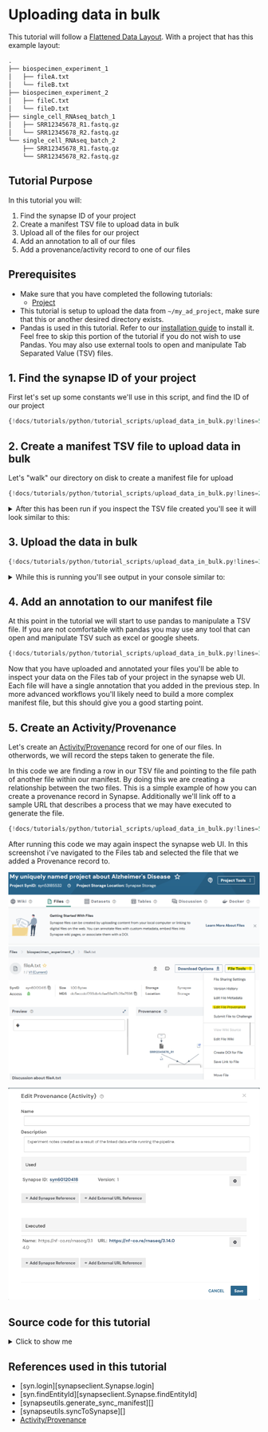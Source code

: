 # Uploading data in bulk
This tutorial will follow a
[Flattened Data Layout](../../explanations/structuring_your_project.md#flattened-data-layout-example).
With a project that has this example layout:
```
.
├── biospecimen_experiment_1
│   ├── fileA.txt
│   └── fileB.txt
├── biospecimen_experiment_2
│   ├── fileC.txt
│   └── fileD.txt
├── single_cell_RNAseq_batch_1
│   ├── SRR12345678_R1.fastq.gz
│   └── SRR12345678_R2.fastq.gz
└── single_cell_RNAseq_batch_2
    ├── SRR12345678_R1.fastq.gz
    └── SRR12345678_R2.fastq.gz
```

## Tutorial Purpose
In this tutorial you will:

1. Find the synapse ID of your project
1. Create a manifest TSV file to upload data in bulk
1. Upload all of the files for our project
1. Add an annotation to all of our files
1. Add a provenance/activity record to one of our files


## Prerequisites
* Make sure that you have completed the following tutorials:
    * [Project](./project.md)
* This tutorial is setup to upload the data from `~/my_ad_project`, make sure that this or
another desired directory exists.
* Pandas is used in this tutorial. Refer to our 
[installation guide](../installation.md#pypi) to install it. Feel free to skip this
portion of the tutorial if you do not wish to use Pandas. You may also use external
tools to open and manipulate Tab Separated Value (TSV) files.


## 1. Find the synapse ID of your project

First let's set up some constants we'll use in this script, and find the ID of our project
```python
{!docs/tutorials/python/tutorial_scripts/upload_data_in_bulk.py!lines=5-19}
```

## 2. Create a manifest TSV file to upload data in bulk

Let's "walk" our directory on disk to create a manifest file for upload
```python
{!docs/tutorials/python/tutorial_scripts/upload_data_in_bulk.py!lines=21-30}
```

<details class="example">
  <summary>After this has been run if you inspect the TSV file created you'll see it will look
similar to this:</summary>
```
path    parent
/home/user_name/my_ad_project/single_cell_RNAseq_batch_2/SRR12345678_R2.fastq.gz  syn60109537
/home/user_name/my_ad_project/single_cell_RNAseq_batch_2/SRR12345678_R1.fastq.gz  syn60109537
/home/user_name/my_ad_project/biospecimen_experiment_2/fileD.txt  syn60109543
/home/user_name/my_ad_project/biospecimen_experiment_2/fileC.txt  syn60109543
/home/user_name/my_ad_project/single_cell_RNAseq_batch_1/SRR12345678_R2.fastq.gz  syn60109534
/home/user_name/my_ad_project/single_cell_RNAseq_batch_1/SRR12345678_R1.fastq.gz  syn60109534
/home/user_name/my_ad_project/biospecimen_experiment_1/fileA.txt  syn60109540
/home/user_name/my_ad_project/biospecimen_experiment_1/fileB.txt  syn60109540
```
</details>

## 3. Upload the data in bulk

```python
{!docs/tutorials/python/tutorial_scripts/upload_data_in_bulk.py!lines=32-35}
```


<details class="example">
  <summary>While this is running you'll see output in your console similar to:</summary>
```
Validation and upload of: /home/user_name/manifest-for-upload.tsv
Validating columns of manifest.....OK
Validating that all paths exist...........OK
Validating that all files are unique...OK
Validating that all the files are not empty...OK
Validating file names... 
OK
Validating provenance...OK
Validating that parents exist and are containers...OK
We are about to upload 8 files with a total size of 8.
Uploading 8 files: 100%|███████████████████| 8.00/8.00 [00:01<00:00, 6.09B/s]
```
</details>



## 4. Add an annotation to our manifest file
At this point in the tutorial we will start to use pandas to manipulate a TSV file. If
you are not comfortable with pandas you may use any tool that can open and manipulate 
TSV such as excel or google sheets.

```python
{!docs/tutorials/python/tutorial_scripts/upload_data_in_bulk.py!lines=37-56}
```

Now that you have uploaded and annotated your files you'll be able to inspect your data
on the Files tab of your project in the synapse web UI. Each file will have a single
annotation that you added in the previous step. In more advanced workflows you'll likely
need to build a more complex manifest file, but this should give you a good starting 
point.


## 5. Create an Activity/Provenance
Let's create an [Activity/Provenance](../../../explanations/domain_models_of_synapse/#activityprovenance)
record for one of our files. In otherwords, we will record the steps taken to generate
the file.

In this code we are finding a row in our TSV file and pointing to the file path of
another file within our manifest. By doing this we are creating a relationship between
the two files. This is a simple example of how you can create a provenance record in
Synapse. Additionally we'll link off to a sample URL that describes a process that we
may have executed to generate the file.

```python
{!docs/tutorials/python/tutorial_scripts/upload_data_in_bulk.py!lines=58-88}
```

After running this code we may again inspect the synapse web UI. In this screenshot i've
navigated to the Files tab and selected the file that we added a Provenance record to.


![edit provenance button](./tutorial_screenshots/edit_provenance_button.png)


![edit provenance screen](./tutorial_screenshots/edit_provenance_screen.png)


## Source code for this tutorial

<details class="quote">
  <summary>Click to show me</summary>

```python
{!docs/tutorials/python/tutorial_scripts/upload_data_in_bulk.py!}
```
</details>

## References used in this tutorial

- [syn.login][synapseclient.Synapse.login]
- [syn.findEntityId][synapseclient.Synapse.findEntityId]
- [synapseutils.generate_sync_manifest][]
- [synapseutils.syncToSynapse][]
- [Activity/Provenance](../../../explanations/domain_models_of_synapse/#activityprovenance)
